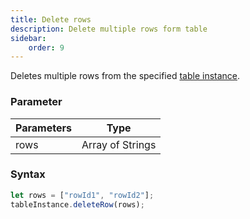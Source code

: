 ```yaml
---
title: Delete rows
description: Delete multiple rows form table
sidebar:
    order: 9
---
```


Deletes multiple rows from the specified [table instance](/form/gettable/).

### Parameter

| Parameters | Type             |
| ---------- | ---------------- |
| rows       | Array of Strings |

### Syntax

```js
let rows = ["rowId1", "rowId2"];
tableInstance.deleteRow(rows);
```
